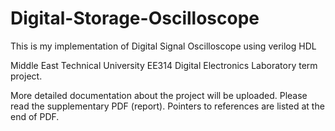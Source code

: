 # Digital-Storage-Oscilloscope
This is my implementation of Digital Signal Oscilloscope using verilog HDL

Middle East Technical University EE314 Digital Electronics Laboratory term project.

More detailed documentation about the project will be uploaded.
Please read the supplementary PDF (report). Pointers to references are listed at the end of PDF.
